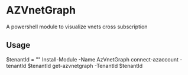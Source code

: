 # AZVnetGraph
A powershell module to visualize vnets cross subscription

## Usage
$tenantId = ""
Install-Module -Name AzVnetGraph 
connect-azaccount -tenantId $tenantId
get-azvnetgraph -TenantId $tenantId
